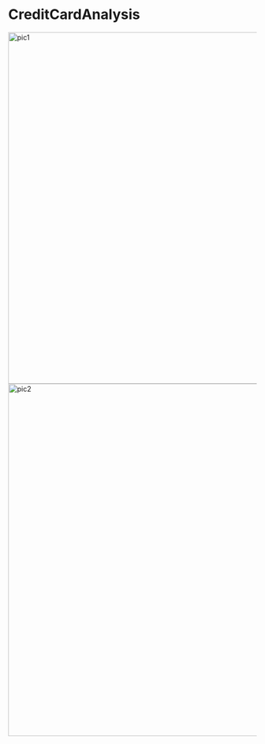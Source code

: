 # CreditCardAnalysis


<img width="712" alt="pic1" src="https://github.com/user-attachments/assets/b3336a77-fc44-4c81-9607-c54901143390">

<img width="714" alt="pic2" src="https://github.com/user-attachments/assets/4c7aca4f-2320-4621-aedf-69552332bb58">
